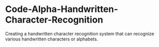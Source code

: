 # Code-Alpha-Handwritten-Character-Recognition
Creating a handwritten character recognition system that can recognize various handwritten characters or alphabets.
